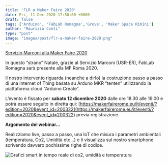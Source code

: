 ```yaml
---
title: 'FLR a Maker Faire 2020'
date: Fri, 11 Dec 2020 17:50:00 +0000
draft: false
tags: ['Arduino', 'FabLab Romagna','Grove', 'Maker Space Rimini']
author: "Maurizio Conti"
type: "post"
image: "images/post/flr-a-maker-faire-2020.png"
---
```


[Servizio Marconi alla Maker Faire 2020](https://serviziomarconi.istruzioneer.gov.it/2020/12/05/servizio-marconi-alla-maker-faire-2020/)

In questo “strano” Natale, grazie al Servizio Marconi (USR-ER), FabLab Romagna sarà presente alla MF Roma 2020.

Il nostro intervento riguarda (neanche a dirlo) la costruzione passo a passo di una Internet of Thing basata su
Arduno MKR “tenten” utilizzando la piattaforma cloud “Arduino Create”.

L’evento è fissato per **sabato 12 dicembre 2020** dalle ore 18.30 alle 19.00 e potrà essere seguito in diretta qui:
[https://makerfairerome.eu/it/eventi/?edition=2020&event_id=200322](https://makerfairerome.eu/it/eventi/?edition=2020&event_id=200322) previa registrazione.

**Argomento del webinar…**

Realizziamo live, passo a passo, una IoT che misura i parametri ambientali (temperatura, Co2, Umidità etc…) e li visualizza sul nostro smartphone scrivendo davvero pochissime righe di codice.

![Grafici smart in tempo reale di co2, umidità e temperatura](images/post/flr-a-maker-faire-2020.png)
